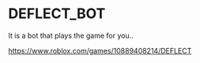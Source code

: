# DEFLECT_BOT
It is a bot that plays the game for you..

https://www.roblox.com/games/10889408214/DEFLECT
